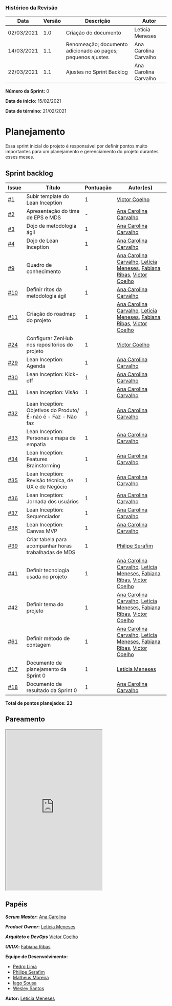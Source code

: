 ### Histórico da Revisão
| Data | Versão | Descrição | Autor |
|---|---|---|---|
| 02/03/2021| 1.0 |Criação do documento | Letícia Meneses |
| 14/03/2021| 1.1 |Renomeação; documento adicionado ao pages; pequenos ajustes | Ana Carolina Carvalho |
| 22/03/2021| 1.1 |Ajustes no Sprint Backlog | Ana Carolina Carvalho |


**Número da Sprint:** 0

**Data de ínicio:** 15/02/2021

**Data de término:** 21/02/2021

# **Planejamento**
Essa sprint inicial do projeto é responsável por definir pontos muito importantes para um planejamento e gerenciamento do projeto durantes esses meses.

## Sprint backlog

| Issue | Título | Pontuação | Autor(es) |
|---|---|---|---|
|[#1](https://github.com/fga-eps-mds/2020.2-violeta-documentacao/issues/1)| Subir template do Lean Inception | 1 | [Victor Coelho](https://github.com/victorhdcoelho) |
|[#2](https://github.com/fga-eps-mds/2020.2-violeta-documentacao/issues/2)| Apresentação do time de EPS e MDS | - | [Ana Carolina Carvalho](https://github.com/anacarolcs) |
|[#3](https://github.com/fga-eps-mds/2020.2-violeta-documentacao/issues/1)| Dojo de metodologia ágil | 1 | [Ana Carolina Carvalho](https://github.com/anacarolcs) |
|[#4](https://github.com/fga-eps-mds/2020.2-violeta-documentacao/issues/4)| Dojo de Lean Inception | 1 | [Ana Carolina Carvalho](https://github.com/anacarolcs) |
|[#9](https://github.com/fga-eps-mds/2020.2-violeta-documentacao/issues/9)| Quadro de conhecimento | 1 | [Ana Carolina Carvalho](https://github.com/anacarolcs), [Letícia Meneses](https://github.com/mbslet), [Fabiana Ribas](https://github.com/FabianaRibas), [Victor Coelho](https://github.com/victorhdcoelho) |
|[#10](https://github.com/fga-eps-mds/2020.2-violeta-documentacao/issues/10)| Definir ritos da metodologia ágil | 1 | [Ana Carolina Carvalho](https://github.com/anacarolcs) |
|[#11](https://github.com/fga-eps-mds/2020.2-violeta-documentacao/issues/11)| Criação do roadmap do projeto | 1 | [Ana Carolina Carvalho](https://github.com/anacarolcs), [Letícia Meneses](https://github.com/mbslet), [Fabiana Ribas](https://github.com/FabianaRibas), [Victor Coelho](https://github.com/victorhdcoelho) |
|[#24](https://github.com/fga-eps-mds/2020.2-violeta-documentacao/issues/24)| Configurar ZenHub nos repositórios do projeto | 1 | [Victor Coelho](https://github.com/victorhdcoelho) |
|[#29](https://github.com/fga-eps-mds/2020.2-violeta-documentacao/issues/29)| Lean Inception: Agenda | 1 | [Ana Carolina Carvalho](https://github.com/anacarolcs)|
|[#30](https://github.com/fga-eps-mds/2020.2-violeta-documentacao/issues/30)| Lean Inception: Kick-off | 1 | [Ana Carolina Carvalho](https://github.com/anacarolcs)|
|[#31](https://github.com/fga-eps-mds/2020.2-violeta-documentacao/issues/31)| Lean Inception: Visão | 1 | [Ana Carolina Carvalho](https://github.com/anacarolcs)|
|[#32](https://github.com/fga-eps-mds/2020.2-violeta-documentacao/issues/32)| Lean Inception: Objetivos do Produto/É-não é - Faz - Não faz | 1 | [Ana Carolina Carvalho](https://github.com/anacarolcs)|
|[#33](https://github.com/fga-eps-mds/2020.2-violeta-documentacao/issues/33)| Lean Inception: Personas e mapa de empatia | 1 | [Ana Carolina Carvalho](https://github.com/anacarolcs)|
|[#34](https://github.com/fga-eps-mds/2020.2-violeta-documentacao/issues/34)| Lean Inception: Features Brainstorming | 1 | [Ana Carolina Carvalho](https://github.com/anacarolcs)|
|[#35](https://github.com/fga-eps-mds/2020.2-violeta-documentacao/issues/35)| Lean Inception: Revisão técnica, de UX e de Negócio | 1 | [Ana Carolina Carvalho](https://github.com/anacarolcs)|
|[#36](https://github.com/fga-eps-mds/2020.2-violeta-documentacao/issues/36)| Lean Inception: Jornada dos usuários | 1 | [Ana Carolina Carvalho](https://github.com/anacarolcs)|
|[#37](https://github.com/fga-eps-mds/2020.2-violeta-documentacao/issues/37)| Lean Inception: Sequenciador | 1 | [Ana Carolina Carvalho](https://github.com/anacarolcs)|
|[#38](https://github.com/fga-eps-mds/2020.2-violeta-documentacao/issues/38)| Lean Inception: Canvas MVP | 1 | [Ana Carolina Carvalho](https://github.com/anacarolcs)|
|[#39](https://github.com/fga-eps-mds/2020.2-violeta-documentacao/issues/39)| Criar tabela para acompanhar horas trabalhadas de MDS | 1 | [Philipe Serafim](https://github.com/philipeserafim)|
|[#41](https://github.com/fga-eps-mds/2020.2-violeta-documentacao/issues/41)| Definir tecnologia usada no projeto | 1 | [Ana Carolina Carvalho](https://github.com/anacarolcs), [Letícia Meneses](https://github.com/mbslet), [Fabiana Ribas](https://github.com/FabianaRibas), [Victor Coelho](https://github.com/victorhdcoelho) |
|[#42](https://github.com/fga-eps-mds/2020.2-violeta-documentacao/issues/42)| Definir tema do projeto | 1 | [Ana Carolina Carvalho](https://github.com/anacarolcs), [Letícia Meneses](https://github.com/mbslet), [Fabiana Ribas](https://github.com/FabianaRibas), [Victor Coelho](https://github.com/victorhdcoelho) |
|[#61](https://github.com/fga-eps-mds/2020.2-violeta-documentacao/issues/61)| Definir método de contagem | 1 | [Ana Carolina Carvalho](https://github.com/anacarolcs), [Letícia Meneses](https://github.com/mbslet), [Fabiana Ribas](https://github.com/FabianaRibas), [Victor Coelho](https://github.com/victorhdcoelho) |
|[#17](https://github.com/fga-eps-mds/2020.2-violeta-documentacao/issues/17)| Documento de planejamento da Sprint 0 | 1 | [Letícia Meneses](https://github.com/mbslet) |
|[#18](https://github.com/fga-eps-mds/2020.2-violeta-documentacao/issues/18)| Documento de resultado da Sprint 0 | 1 | [Ana Carolina Carvalho](https://github.com/anacarolcs) |

<b>Total de pontos planejados: 23</b>

## Pareamento

<iframe weidth="100%" height="500" src="https://docs.google.com/spreadsheets/d/e/2PACX-1vSUvF3lwINiA2gmoZeLfAFfI-sgInnqEVf4oq7nkh3joRHfGQgwIc63ij0wCB5oJzGtZirY3eT-hLjK/pubhtml?gid=0&amp;single=true&amp;widget=true&amp;headers=false"></iframe>


## Papéis

**_Scrum Master_:** [Ana Carolina](https://github.com/anacarolcs)

**_Product Owner_:** [Letícia Meneses](https://github.com/mbslet)

**_Arquiteto_ e _DevOps_** [Victor Coelho](https://github.com/victorhdcoelho)

**_UI/UX_:** [Fabiana Ribas](https://github.com/FabianaRibas)

**Equipe de Desenvolvimento:**

- [Pedro Lima](https://github.com/pedrolimass)
- [Philipe Serafim](https://github.com/philipeserafim)
- [Matheus Moreira](https://github.com/mateus-lm)
- [Iago Sousa](https://github.com/iasousa)
- [Wesley Santos](https://github.com/wesleysantos00)

**Autor:** [Letícia Meneses](https://github.com/mbslet)

